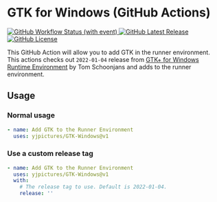 # GTK for Windows  (GitHub Actions)

[![GitHub Workflow Status (with event)](https://img.shields.io/github/actions/workflow/status/yjpictures/GTK-Windows/test.yml?logo=github&label=test)
](https://github.com/yjpictures/GTK-Windows)
[![GitHub Latest Release](https://img.shields.io/github/v/release/yjpictures/GTK-Windows)](https://github.com/yjpictures/GTK-Windows/releases/latest)
[![GitHub License](https://img.shields.io/github/license/yjpictures/GTK-Windows)
](https://github.com/yjpictures/GTK-Windows/blob/master/LICENSE)


This GitHub Action will allow you to add GTK in the runner environment. This actions checks out `2022-01-04` release from [GTK+ for Windows Runtime Environment](https://github.com/tschoonj/GTK-for-Windows-Runtime-Environment-Installer) by Tom Schoonjans and adds to the runner environment.




## Usage

### Normal usage

``` yaml
- name: Add GTK to the Runner Environment
  uses: yjpictures/GTK-Windows@v1
```

### Use a custom release tag

``` yaml
- name: Add GTK to the Runner Environment
  uses: yjpictures/GTK-Windows@v1
  with:
    # The release tag to use. Default is 2022-01-04.
    release: ''
```